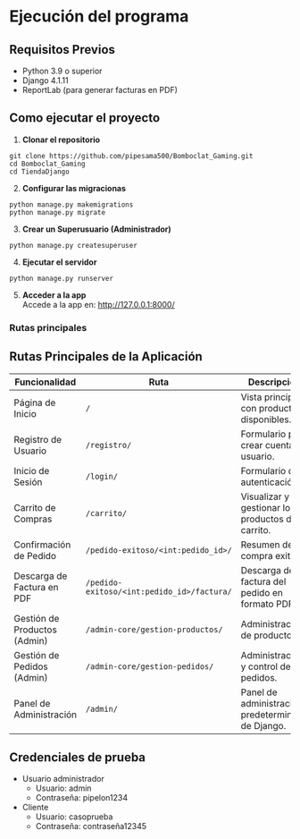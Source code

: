 # Ejecución del programa
## Requisitos Previos
- Python 3.9 o superior
- Django 4.1.11
- ReportLab (para generar facturas en PDF)
## Como ejecutar el proyecto
1. **Clonar el repositorio**
```
git clone https://github.com/pipesama500/Bomboclat_Gaming.git
cd Bomboclat_Gaming
cd TiendaDjango
```
2. **Configurar las migracionas**
```
python manage.py makemigrations
python manage.py migrate
```
3. **Crear un Superusuario (Administrador)**
```
python manage.py createsuperuser
```
4. **Ejecutar el servidor**
```
python manage.py runserver
```
5. **Acceder a la app**  
Accede a la app en: http://127.0.0.1:8000/
### Rutas principales
## Rutas Principales de la Aplicación

| Funcionalidad               | Ruta                                    | Descripción                                        |
|-----------------------------|-----------------------------------------|----------------------------------------------------|
| Página de Inicio            | `/`                                     | Vista principal con productos disponibles.         |
| Registro de Usuario         | `/registro/`                            | Formulario para crear cuenta de usuario.           |
| Inicio de Sesión            | `/login/`                               | Formulario de autenticación.                       |
| Carrito de Compras          | `/carrito/`                             | Visualizar y gestionar los productos del carrito.  |
| Confirmación de Pedido      | `/pedido-exitoso/<int:pedido_id>/`      | Resumen de compra exitosa.                         |
| Descarga de Factura en PDF  | `/pedido-exitoso/<int:pedido_id>/factura/` | Descarga de factura del pedido en formato PDF.     |
| Gestión de Productos (Admin)| `/admin-core/gestion-productos/`        | Administración de productos.                       |
| Gestión de Pedidos (Admin)  | `/admin-core/gestion-pedidos/`          | Administración y control de pedidos.               |
| Panel de Administración     | `/admin/`                               | Panel de administración predeterminado de Django.  |  

## Credenciales de prueba  
- Usuario administrador  
  -  Usuario: admin
  -  Contraseña: pipelon1234
- Cliente 
  -  Usuario: casoprueba
  -  Contraseña: contraseña12345
